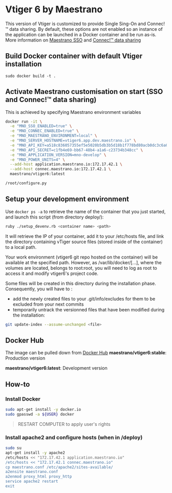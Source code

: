 # Vtiger 6 by Maestrano
This version of Vtiger is customized to provide Single Sing-On and Connec!™ data sharing. By default, these options are not enabled so an instance of the application can be launched in a Docker container and be run as-is.
More information on [Maestrano SSO](https://maestrano.com) and [Connec!™ data sharing](https://maestrano.com/connec)

## Build Docker container with default Vtiger installation
`sudo docker build -t .`

## Activate Maestrano customisation on start (SSO and Connec!™ data sharing)
This is achieved by specifying Maestrano environment variables

```bash
docker run -it \
  -e "MNO_SSO_ENABLED=true" \
  -e "MNO_CONNEC_ENABLED=true" \
  -e "MNO_MAESTRANO_ENVIRONMENT=local" \
  -e "MNO_SERVER_HOSTNAME=vtiger6.app.dev.maestrano.io" \
  -e "MNO_API_KEY=a518c836057355ef5e5020b5db3b5d18b1f778bd80acb0dc3c6a086645f4aa71" \
  -e "MNO_API_SECRET=c1fb4e69-bb67-48b4-a1a6-c23734b348cc" \
  -e "MNO_APPLICATION_VERSION=mno-develop" \
  -e "MNO_POWER_UNITS=4" \
  --add-host application.maestrano.io:172.17.42.1 \
  --add-host connec.maestrano.io:172.17.42.1 \
  maestrano/vtiger6:latest

/root/configure.py
```

## Setup your development environment
Use `docker ps -a` to retrieve the name of the container that you just started, and launch this script (from directory deploy/):

```bash
ruby ./setup_devenv.rb <container name> <path>
```

It will retrieve the IP of your container, add it to your /etc/hosts file, and link the directory containing vTiger source files (stored inside of the container) to a local path.

Your work environment (vtiger6 git repo hosted on the container) will be available at the specified path. However, as /var/lib/docker/[...], where the volumes are located, belongs to root:root, you will need to log as root to access it and modify vtiger6's project code.

Some files will be created in this directory during the installation phase. Consequently, you will have to :
- add the newly created files to your .git/info/excludes for them to be excluded from your next commits
- temporarily untrack the versionned files that have been modified during the installation:

```bash
git update-index --assume-unchanged <file>
```

## Docker Hub
The image can be pulled down from [Docker Hub](https://registry.hub.docker.com/u/maestrano/vtiger6/)
**maestrano/vtiger6:stable**: Production version

**maestrano/vtiger6:latest**: Development version

## How-to

### Install Docker

```bash
sudo apt-get install -y docker.io
sudo gpasswd -a ${USER} docker
```

> RESTART COMPUTER to apply user's rights

### Install apache2 and configure hosts (when in /deploy)

```bash
sudo su
apt-get install -y apache2
/etc/hosts << "172.17.42.1 application.maestrano.io"
/etc/hosts << "172.17.42.1 connec.maestrano.io"
cp maestrano.conf /etc/apache2/sites-available/
a2ensite maestrano.conf
a2enmod proxy_html proxy_http
service apache2 restart
exit
```